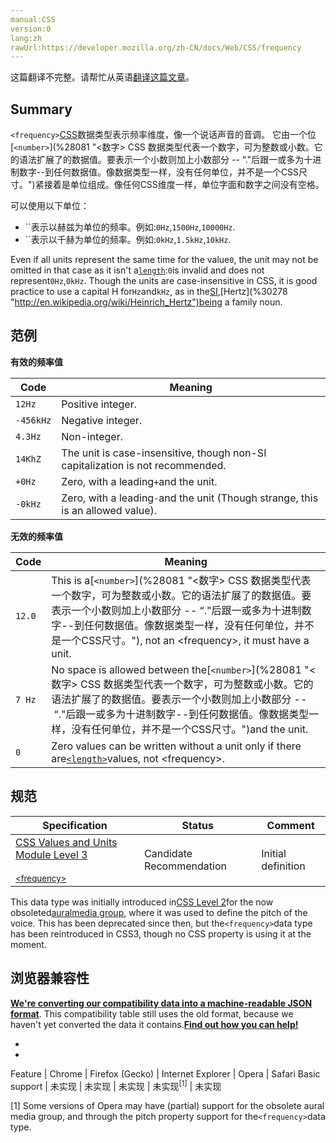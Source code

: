 ```yaml
---
manual:CSS
version:0
lang:zh
rawUrl:https://developer.mozilla.org/zh-CN/docs/Web/CSS/frequency
---
```




这篇翻译不完整。请帮忙从英语[翻译这篇文章](%30276 "")。





## Summary<a name="Summary"></a>


`<frequency>`[CSS](%427 "CSS")数据类型表示频率维度，像一个说话声音的音调。 它由一个位[`<number>`](%28081 "<数字> CSS 数据类型代表一个数字，可为整数或小数。它的语法扩展了<integer>的数据值。要表示一个小数则加上小数部分 -- “."后跟一或多为十进制数字--到任何<integer>数据值。像<integer>数据类型一样，<number>没有任何单位，并不是一个CSS尺寸。")紧接着是单位组成。像任何CSS维度一样，单位字面和数字之间没有空格。



可以使用以下单位：


* ``表示以赫兹为单位的频率。例如:`0Hz`,`1500Hz`,`10000Hz`.
* ``表示以千赫为单位的频率。例如:`0kHz`,`1.5kHz`,`10kHz`.


Even if all units represent the same time for the value`0`, the unit may not be omitted in that case as it isn&#39;t a[`length`](%23746 "是表示距离尺寸的一种css数据格式。它由一个 <number> 后紧随一个长度单位（px，em，pt，in，mm，...）组成。和任何 CSS 尺寸一样，数字和单位之间没有空格。<number> 0之后的长度单位是可选的。"):`0`is invalid and does not represent`0Hz`,`0kHz`. Though the units are case-insensitive in CSS, it is good practice to use a capital H for`Hz`and`kHz`, as in the[SI](%30277 "http://en.wikipedia.org/wiki/International_System_of_Units"),[Hertz](%30278 "http://en.wikipedia.org/wiki/Heinrich_Hertz")being a family noun.


## 范例<a name="范例"></a>


**有效的频率值**

Code | Meaning 
 ---  |  ---  | 
`12Hz` | Positive integer. 
`-456kHz` | Negative integer. 
`4.3Hz` | Non-integer. 
`14KhZ` | The unit is case-insensitive, though non-SI capitalization is not recommended. 
`+0Hz` | Zero, with a leading`+`and the unit. 
`-0kHz` | Zero, with a leading`-`and the unit (Though strange, this is an allowed value). 



**无效的频率值**

Code | Meaning 
 ---  |  ---  | 
`12.0` | This is a[`<number>`](%28081 "<数字> CSS 数据类型代表一个数字，可为整数或小数。它的语法扩展了<integer>的数据值。要表示一个小数则加上小数部分 -- “."后跟一或多为十进制数字--到任何<integer>数据值。像<integer>数据类型一样，<number>没有任何单位，并不是一个CSS尺寸。"), not an &lt;frequency&gt;, it must have a unit. 
`7 Hz` | No space is allowed between the[`<number>`](%28081 "<数字> CSS 数据类型代表一个数字，可为整数或小数。它的语法扩展了<integer>的数据值。要表示一个小数则加上小数部分 -- “."后跟一或多为十进制数字--到任何<integer>数据值。像<integer>数据类型一样，<number>没有任何单位，并不是一个CSS尺寸。")and the unit. 
`0` | Zero values can be written without a unit only if there are[`<length>`](%23746 "是表示距离尺寸的一种css数据格式。它由一个 <number> 后紧随一个长度单位（px，em，pt，in，mm，...）组成。和任何 CSS 尺寸一样，数字和单位之间没有空格。<number> 0之后的长度单位是可选的。")values, not &lt;frequency&gt;. 


## 规范<a name="规范"></a>

Specification | Status | Comment 
 ---  |  ---  |  ---  | 
[CSS Values and Units Module Level 3<br></br><small>&lt;frequency&gt;</small>](%30279 "") | Candidate Recommendation | Initial definition 



This data type was initially introduced in[CSS Level 2](%30280 "http://www.w3.org/TR/CSS2/")for the now obsoleted[aural](%30281 "aural")[media group](%30282 "https://developer.mozilla.org/en/CSS/@media#Media_groups"), where it was used to define the pitch of the voice. This has been deprecated since then, but the`<frequency>`data type has been reintroduced in CSS3, though no CSS property is using it at the moment.


## 浏览器兼容性<a name="浏览器兼容性"></a>


**[We&#39;re converting our compatibility data into a machine-readable JSON format](%3344 "")**. This compatibility table still uses the old format, because we haven&#39;t yet converted the data it contains.**[Find out how you can help!](%3392 "")**


* 
* 

Feature | Chrome | Firefox (Gecko) | Internet Explorer | Opera | Safari 
Basic support | 未实现 | 未实现 | 未实现 | 未实现<sup>[1]</sup> | 未实现 





[1] Some versions of Opera may have (partial) support for the obsolete aural media group, and through the pitch property support for the`<frequency>`data type.





